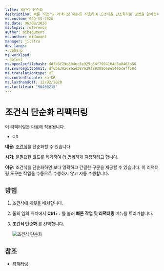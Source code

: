 ```yaml
---
title: 조건식 단순화
description: 빠른 작업 및 리팩터링 메뉴를 사용하여 조건식을 간소화하는 방법을 알아봅니다.
ms.custom: SEO-VS-2020
ms.date: 06/08/2020
ms.topic: reference
author: mikadumont
ms.author: midumont
manager: jillfra
dev_langs:
- CSharp
ms.workload:
- dotnet
ms.openlocfilehash: dd7b3f29e804ec5e925c34f7994164d5a8465a50
ms.sourcegitcommit: df6ba39a62eae387e29f89388be9e3ee5ceff69c
ms.translationtype: HT
ms.contentlocale: ko-KR
ms.lasthandoff: 12/02/2020
ms.locfileid: "96480215"
---
```

# <a name="simplify-conditional-expression-refactoring"></a>조건식 단순화 리팩터링

이 리팩터링은 다음에 적용됩니다.

- C#

**내용:** [조건식](/dotnet/csharp/language-reference/operators/conditional-operator)을 단순화할 수 있습니다.

**시기:** 불필요한 코드를 제거하여 더 명확하게 지정하려고 합니다.

**이유:** 조건식을 단순화하면 보다 명확하고 간결한 구문을 제공할 수 있습니다. 이 리팩터링 도구는 작업을 수동으로 수행하지 않고 자동 수행합니다.

## <a name="how-to"></a>방법

1. 조건식에 캐럿을 배치합니다.

2. 줄의 임의 위치에서 **Ctrl**+ **.** 를 눌러 **빠른 작업 및 리팩터링** 메뉴를 트리거합니다.

3. **조건식 단순화** 를 선택합니다.

    ![조건식 단순화](media/simplify-conditional-expression.png)

## <a name="see-also"></a>참조

- [리팩터링](../refactoring-in-visual-studio.md)